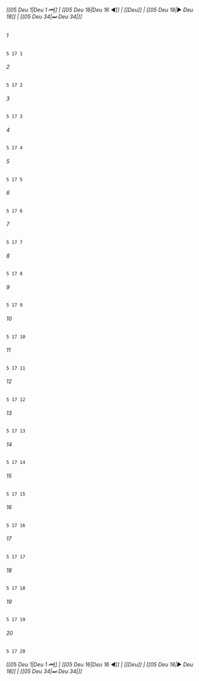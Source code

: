 
###### [[05 Deu 1|Deu 1 ⏮]] | [[05 Deu 16|Deu 16 ◀]] | [[Deu]] | [[05 Deu 18|▶ Deu 18]] | [[05 Deu 34|⏭ Deu 34|]]

###### 1
``` verse
5 17 1 
```
###### 2
``` verse
5 17 2 
```
###### 3
``` verse
5 17 3 
```
###### 4
``` verse
5 17 4 
```
###### 5
``` verse
5 17 5 
```
###### 6
``` verse
5 17 6 
```
###### 7
``` verse
5 17 7 
```
###### 8
``` verse
5 17 8 
```
###### 9
``` verse
5 17 9 
```
###### 10
``` verse
5 17 10 
```
###### 11
``` verse
5 17 11 
```
###### 12
``` verse
5 17 12 
```
###### 13
``` verse
5 17 13 
```
###### 14
``` verse
5 17 14 
```
###### 15
``` verse
5 17 15 
```
###### 16
``` verse
5 17 16 
```
###### 17
``` verse
5 17 17 
```
###### 18
``` verse
5 17 18 
```
###### 19
``` verse
5 17 19 
```
###### 20
``` verse
5 17 20 
```

###### [[05 Deu 1|Deu 1 ⏮]] | [[05 Deu 16|Deu 16 ◀]] | [[Deu]] | [[05 Deu 18|▶ Deu 18]] | [[05 Deu 34|⏭ Deu 34|]]

